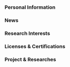 ### Personal Information
### News
### Research Interests
### Licenses & Certifications
### Project & Researches
